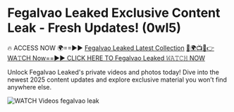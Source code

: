 # Fegalvao Leaked Exclusive Content Leak - Fresh Updates! (0wl5)

🔥 ACCESS NOW 🌍==►► <a href="https://tinyurl.com/3fjeunct" rel="nofollow">Fegalvao Leaked Latest Collection</a></h3>
[🔴🌍📺📱👉WA𝚃CH Now==►► CLICK HERE TO Fegalvao Leaked 𝚆𝙰𝚃𝙲𝙷 NOW](https://tinyurl.com/3fjeunct)

Unlock Fegalvao Leaked's private videos and photos today! Dive into the newest 2025 content updates and explore exclusive material you won’t find anywhere else.


<a href="https://tinyurl.com/3fjeunct" rel="nofollow" data-target="animated-image.originalLink"><img src="https://camo.githubusercontent.com/8a4f000d20f83aca3bf7ec5f350d767afa0574a8a352519fd8cfa583a6f93a33/68747470733a2f2f692e696d6775722e636f6d2f644a486b345a712e676966" alt="WATCH Videos" data-canonical-src="https://i.imgur.com/dJHk4Zq.gif" style="max-width: 100%; display: inline-block;" data-target="animated-image.originalImage"></a>
fegalvao leak
